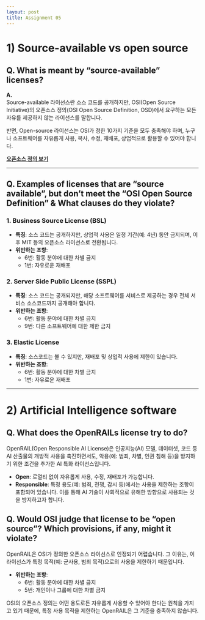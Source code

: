 ```yaml
---
layout: post
title: Assignment 05
---
```


# 1) Source-available vs open source

## Q. What is meant by “source-available” licenses?

**A.**  
Source-available 라이선스란 소스 코드를 공개하지만, OSI(Open Source Initiative)의 오픈소스 정의(OSI Open Source Definition, OSD)에서 요구하는 모든 자유를 제공하지 않는 라이선스를 말합니다.  

반면, Open-source 라이선스는 OSI가 정한 10가지 기준을 모두 충족해야 하며, 누구나 소프트웨어를 자유롭게 사용, 복사, 수정, 재배포, 상업적으로 활용할 수 있어야 합니다.  

**[오픈소스 정의 보기](https://opensource.org/osd)**

---

## Q. Examples of licenses that are “source available”, but don’t meet the “OSI Open Source Definition” & What clauses do they violate?

### 1. Business Source License (BSL)
- **특징**: 소스 코드는 공개하지만, 상업적 사용은 일정 기간(예: 4년) 동안 금지되며, 이후 MIT 등의 오픈소스 라이선스로 전환됩니다.
- **위반하는 조항**:
  - 6번: 활동 분야에 대한 차별 금지
  - 1번: 자유로운 재배포

### 2. Server Side Public License (SSPL)
- **특징**: 소스 코드는 공개되지만, 해당 소프트웨어를 서비스로 제공하는 경우 전체 서비스 소스코드까지 공개해야 합니다.
- **위반하는 조항**:
  - 6번: 활동 분야에 대한 차별 금지
  - 9번: 다른 소프트웨어에 대한 제한 금지

### 3. Elastic License
- **특징**: 소스코드는 볼 수 있지만, 재배포 및 상업적 사용에 제한이 있습니다.
- **위반하는 조항**:
  - 6번: 활동 분야에 대한 차별 금지
  - 1번: 자유로운 재배포

---

# 2) Artificial Intelligence software

## Q. What does the OpenRAILs license try to do?

OpenRAIL(Open Responsible AI License)은 인공지능(AI) 모델, 데이터셋, 코드 등 AI 산출물의 개방적 사용을 촉진하면서도, 악용(예: 범죄, 차별, 인권 침해 등)을 방지하기 위한 조건을 추가한 AI 특화 라이선스입니다.

- **Open**: 로열티 없이 자유롭게 사용, 수정, 재배포가 가능합니다.
- **Responsible**: 특정 용도(예: 범죄, 전쟁, 감시 등)에서는 사용을 제한하는 조항이 포함되어 있습니다. 이를 통해 AI 기술이 사회적으로 유해한 방향으로 사용되는 것을 방지하고자 합니다.

## Q. Would OSI judge that license to be “open source”? Which provisions, if any, might it violate?

OpenRAIL은 OSI가 정의한 오픈소스 라이선스로 인정되기 어렵습니다. 그 이유는, 이 라이선스가 특정 목적(예: 군사용, 범죄 목적)으로의 사용을 제한하기 때문입니다.

- **위반하는 조항**:
  - 6번: 활동 분야에 대한 차별 금지
  - 5번: 개인이나 그룹에 대한 차별 금지

OSI의 오픈소스 정의는 어떤 용도로든 자유롭게 사용할 수 있어야 한다는 원칙을 가지고 있기 때문에, 특정 사용 목적을 제한하는 OpenRAIL은 그 기준을 충족하지 않습니다.
